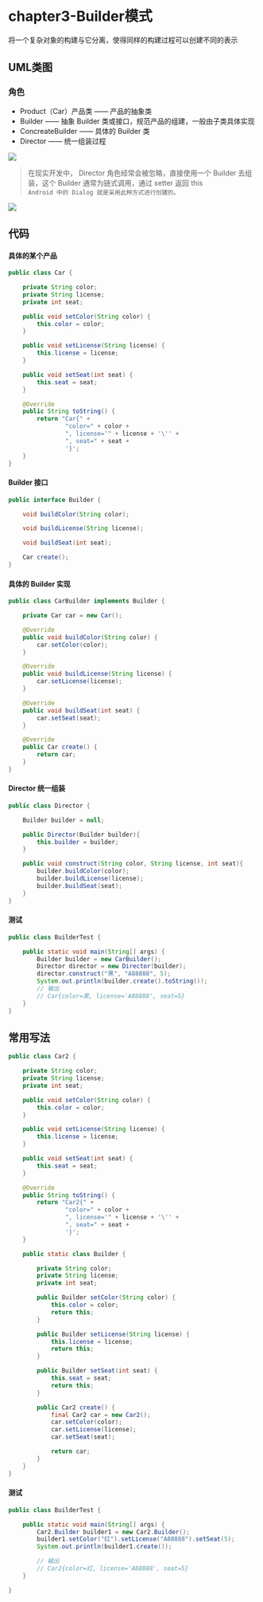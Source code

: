 # chapter3-Builder模式

将一个复杂对象的构建与它分离，使得同样的构建过程可以创建不同的表示

## UML类图

### 角色

* Product（Car）产品类 —— 产品的抽象类
* Builder —— 抽象 Builder 类或接口，规范产品的组建，一般由子类具体实现
* ConcreateBuilder —— 具体的 Builder 类
* Director —— 统一组装过程

![](https://raw.githubusercontent.com/onlylemi/res/master/dp_build_uml.png)

> 在现实开发中， Director 角色经常会被忽略，直接使用一个 Builder 去组装，这个 Builder 通常为链式调用，通过 setter 返回 this  
`Android 中的 Dialog 就是采用此种方式进行创建的。`

![](https://raw.githubusercontent.com/onlylemi/res/master/dp_build_uml2.png)

## 代码

#### 具体的某个产品

```java
public class Car {

    private String color;
    private String license;
    private int seat;

    public void setColor(String color) {
        this.color = color;
    }

    public void setLicense(String license) {
        this.license = license;
    }

    public void setSeat(int seat) {
        this.seat = seat;
    }

    @Override
    public String toString() {
        return "Car{" +
                "color=" + color +
                ", license='" + license + '\'' +
                ", seat=" + seat +
                '}';
    }
}
```

#### Builder 接口

```java
public interface Builder {

    void buildColor(String color);

    void buildLicense(String license);

    void buildSeat(int seat);

    Car create();
}
```

#### 具体的 Builder 实现

```java
public class CarBuilder implements Builder {

    private Car car = new Car();

    @Override
    public void buildColor(String color) {
        car.setColor(color);
    }

    @Override
    public void buildLicense(String license) {
        car.setLicense(license);
    }

    @Override
    public void buildSeat(int seat) {
        car.setSeat(seat);
    }

    @Override
    public Car create() {
        return car;
    }
}
```

#### Director 统一组装

```java
public class Director {

    Builder builder = null;

    public Director(Builder builder){
        this.builder = builder;
    }

    public void construct(String color, String license, int seat){
        builder.buildColor(color);
        builder.buildLicense(license);
        builder.buildSeat(seat);
    }
}
```

#### 测试

```java
public class BuilderTest {

    public static void main(String[] args) {
        Builder builder = new CarBuilder();
        Director director = new Director(builder);
        director.construct("黑", "A88888", 5);
        System.out.println(builder.create().toString());
        // 输出
        // Car{color=黑, license='A88888', seat=5}
    }
}
```

## 常用写法

```java
public class Car2 {

    private String color;
    private String license;
    private int seat;

    public void setColor(String color) {
        this.color = color;
    }

    public void setLicense(String license) {
        this.license = license;
    }

    public void setSeat(int seat) {
        this.seat = seat;
    }

    @Override
    public String toString() {
        return "Car2{" +
                "color=" + color +
                ", license='" + license + '\'' +
                ", seat=" + seat +
                '}';
    }

    public static class Builder {

        private String color;
        private String license;
        private int seat;

        public Builder setColor(String color) {
            this.color = color;
            return this;
        }

        public Builder setLicense(String license) {
            this.license = license;
            return this;
        }

        public Builder setSeat(int seat) {
            this.seat = seat;
            return this;
        }

        public Car2 create() {
            final Car2 car = new Car2();
            car.setColor(color);
            car.setLicense(license);
            car.setSeat(seat);

            return car;
        }
    }
}
```

#### 测试

```java
public class BuilderTest {

    public static void main(String[] args) {
        Car2.Builder builder1 = new Car2.Builder();
        builder1.setColor("红").setLicense("A88888").setSeat(5);
        System.out.println(builder1.create());

        // 输出
        // Car2{color=红, license='A88888', seat=5}
    }

}
```